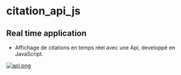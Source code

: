 # citation_api_js
## Real time application 
* Affichage de citations en temps réel avec une Api, developpé en JavaScript.

[![api.png](https://rismo.fr/img/api.png)](https://rismo.fr/apps/citation/)
